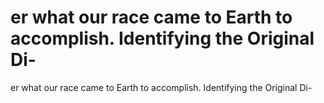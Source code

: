 # er what our race came to Earth to accomplish. Identifying the Original Di-

er what our race came to Earth to accomplish. Identifying the Original Di-